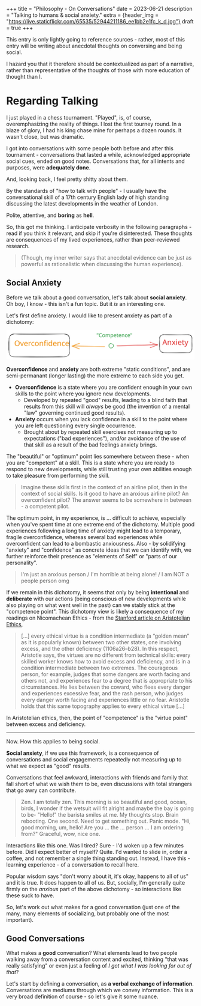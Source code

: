 +++
title = "Philosophy - On Conversations"
date = 2023-06-21
description = "Talking to humans & social anxiety."
extra = {header_img = "https://live.staticflickr.com/65535/52944211186_ee1bb2e1fc_k_d.jpg"}
draft = true
+++

This entry is only lightly going to reference sources - rather, most of this entry will be writing about anecdotal thoughts on conversing and being social. 

I hazard you that it therefore should be contextualized as part of a narrative, rather than representative of the thoughts of those with more education of thought than I. 


# Regarding Talking

I just played in a chess tournament. "Played", is, of course, overemphasizing the reality of things. I lost the first tourney round. In a blaze of glory, I had his king chase mine for perhaps a dozen rounds. It wasn't close, but was dramatic. 

I got into conversations with some people both before and after this tournament - conversations that lasted a while, acknowledged appropriate social cues, ended on good notes. Conversations that, for all intents and purposes, were **adequately done**. 

And, looking back, I feel pretty shitty about them.

By the standards of "how to talk with people" - I usually have the conversational skill of a 17th century English lady of high standing discussing the latest developments in the weather of London. 

Polite, attentive, and **boring** as **hell**. 

So, this got me thinking. I anticipate verbosity in the following paragraphs - read if you think it relevant, and skip if you're disinterested. These thoughts are consequences of my lived experiences, rather than peer-reviewed research.

> (Though, my inner writer says that anecdotal evidence can be just as powerful as rationalistic when discussing the human experience). 

## Social Anxiety

Before we talk about a good conversation, let's talk about **social anxiety**. Oh boy, I know - this isn't a fun topic. But it *is* an interesting one. 

Let's first define anxiety. I would like to present anxiety as part of a dichotomy:

![Anxiety dichotomy](/images/svg/anxietyscale.svg)

**Overconfidence** and **anxiety** are both extreme "static conditions", and are semi-permanant (longer lasting) the more extreme to each side you get. 

- **Overconfidence** is a state where you are confident enough in your own skills to the point where you ignore new developments. 
  - Developed by repeated "good" results, leading to a blind faith that results from this skill will *always* be good (the invention of a mental "law" governing continued good results). 
- **Anxiety** occurs when you lack confidence in a skill to the point where you are left questioning every single occurrence. 
  - Brought about by repeated skill exercises not measuring up to expectations ("bad experiences"), and/or avoidance of the use of that skill as a result of the bad feelings anxiety brings. 

The "beautiful" or "optimum" point lies somewhere between these - when you are "competent" at a skill. This is a state where you are ready to respond to new developments, while still trusting your own abilities enough to take pleasure from performing the skill. 

> Imagine these skills first in the context of an airline pilot, then in the context of social skills. Is it good to have an anxious airline pilot? An overconfident pilot? The answer seems to be somewhere in between - a competent pilot. 

The optimum point, in my experience, is ... difficult to achieve, especially when you've spent time at one extreme end of the dichotomy. Multiple good experiences following a long time of anxiety might lead to a temporary, fragile overconfidence, whereas several bad experiences while overconfident can lead to a bombastic anxiousness. Also - by solidifying "anxiety" and "confidence" as concrete ideas that we can identify with, we further reinforce their presence as "elements of Self" or "parts of our personality". 

> I'm just an anxious person / I'm horrible at being alone! / I am NOT a people person omg

If we remain in this dichotomy, it seems that only by being **intentional** and **deliberate** with our actions (being conscious of new developments while also playing on what went well in the past) can we stably stick at the "competence point". This dichotomy view is likely a consequence of my readings on Nicomachean Ethics - from the [Stanford article on Aristotelian Ethics](https://plato.stanford.edu/entries/aristotle-ethics/),

> [...] every ethical virtue is a condition intermediate (a “golden mean” as it is popularly known) between two other states, one involving excess, and the other deficiency (1106a26–b28). In this respect, Aristotle says, the virtues are no different from technical skills: every skilled worker knows how to avoid excess and deficiency, and is in a condition intermediate between two extremes. The courageous person, for example, judges that some dangers are worth facing and others not, and experiences fear to a degree that is appropriate to his circumstances. He lies between the coward, who flees every danger and experiences excessive fear, and the rash person, who judges every danger worth facing and experiences little or no fear. Aristotle holds that this same topography applies to every ethical virtue [...]

In Aristotelian ethics, then, the point of "competence" is the "virtue point" between excess and deficiency. 

---

Now. How this applies to being social. 

**Social anxiety**, if we use this framework, is a consequence of conversations and social engagements repeatedly not measuring up to what we expect as "good" results. 

Conversations that feel awkward, interactions with friends and family that fall short of what we wish them to be, even discussions with total strangers that go awry can contribute. 

> Zen. I am totally zen. This morning is so beautiful and good, ocean, birds, I wonder if the wetsuit will fit alright and maybe the bay is going to be- "Hello!" the barista smiles at me. My thoughts stop. Brain rebooting. One second. Need to get something out. Panic mode. "Hi, good morning, um, hello! Are you ... the ... person ... I am ordering from?" Graceful, wow, nice one.

Interactions like this one. Was I tired? Sure - I'd woken up a few minutes before. Did I expect better of myself? Quite. I'd wanted to slide in, order a coffee, and not remember a single thing standing out. Instead, I have this - learning experience - of a conversation to recall here. 

Popular wisdom says "don't worry about it, it's okay, happens to all of us" and it is true. It does happen to all of us. But, socially, I'm generally quite firmly on the *anxious* part of the above dichotomy - so interactions like these suck to have. 

So, let's work out what makes for a good conversation (just one of the many, many elements of socializing, but probably one of the most important).

## Good Conversations

What makes a **good** conversation? What elements lead to two people walking away from a conversation content and excited, thinking "that was really satisfying" or even just a feeling of *I got what I was looking for out of that*?

Let's start by defining a conversation, as **a verbal exchange of information**. Conversations are mediums through which we convey information. This is a very broad definition of course - so let's give it some nuance. 